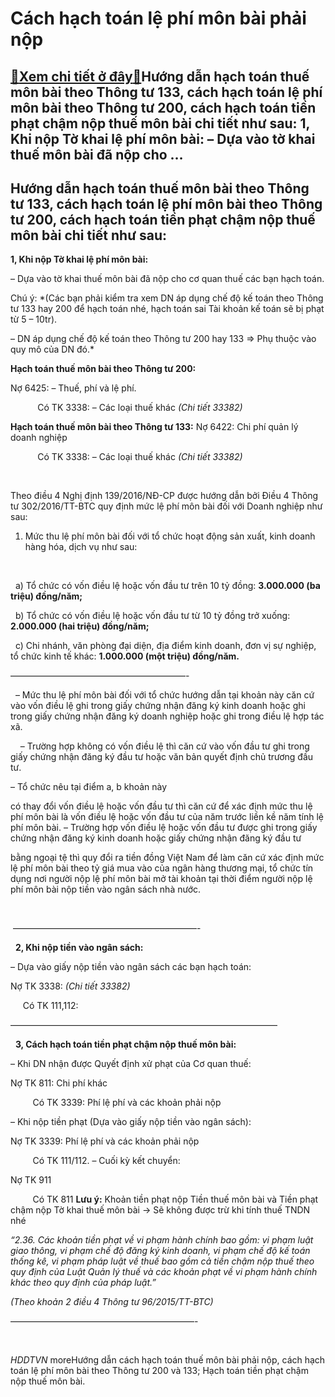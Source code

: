 Cách hạch toán lệ phí môn bài phải nộp
========================================

[:gift:Xem chi tiết ở đây:gift:](https://hddtvn.com/cach-hach-toan-le%cc%a3-phi-mon-bai-phai-nop/)Hướng dẫn hạch toán thuế môn bài theo Thông tư 133, cách hạch toán lệ phí môn bài theo Thông tư 200, cách hạch toán tiền phạt chậm nộp thuế môn bài chi tiết như sau: 1, Khi nộp Tờ khai lệ phí môn bài: – Dựa vào tờ khai thuế môn bài đã nộp cho …
------------------------------------------------------------------------------------------------------------------------------------------------------------------------------------------------------------------------------------------------------



Hướng dẫn hạch toán thuế môn bài theo Thông tư 133, cách hạch toán lệ phí môn bài theo Thông tư 200, cách hạch toán tiền phạt chậm nộp thuế môn bài chi tiết như sau:
-----------------------------------------------------------------------------------------------------------------------------------------------------------------------


**1, Khi nộp Tờ khai lệ phí môn bài:**


– Dựa vào tờ khai thuế môn bài đã nộp cho cơ quan thuế các bạn hạch toán.


Chú ý: *(Các bạn phải kiểm tra xem DN áp dụng chế độ kế toán theo Thông tư 133 hay 200 để hạch toán nhé, hạch toán sai Tài khoản kế toán sẽ bị phạt từ 5 – 10tr).  

– DN áp dụng chế độ kế toán theo Thông tư 200 hay 133 => Phụ thuộc vào quy mô của DN đó.*





**Hạch toán thuế môn bài theo Thông tư 200:**  

Nợ 6425: – Thuế, phí và lệ phí.  

           Có TK 3338: – Các loại thuế khác *(Chi tiết 33382)*



**Hạch toán thuế môn bài theo Thông tư 133:**
Nợ 6422: Chi phí quản lý doanh nghiệp   

           Có TK 3338: – Các loại thuế khác *(Chi tiết 33382)*  

 






Theo điều 4 Nghị định 139/2016/NĐ-CP được hướng dẫn bởi Điều 4 Thông tư 302/2016/TT-BTC quy định mức lệ phí môn bài đối với Doanh nghiệp như sau:
1. Mức thu lệ phí môn bài đối với tổ chức hoạt động sản xuất, kinh doanh hàng hóa, dịch vụ như sau:  

    

   a) Tổ chức có vốn điều lệ hoặc vốn đầu tư trên 10 tỷ đồng: **3.000.000 (ba triệu) đồng/năm;**  

  b) Tổ chức có vốn điều lệ hoặc vốn đầu tư từ 10 tỷ đồng trở xuống: **2.000.000 (hai triệu) đồng/năm;**  

  c) Chi nhánh, văn phòng đại diện, địa điểm kinh doanh, đơn vị sự nghiệp, tổ chức kinh tế khác: **1.000.000 (một triệu) đồng/năm.**



————————————————————-  

  
– Mức thu lệ phí môn bài đối với tổ chức hướng dẫn tại khoản này căn cứ vào vốn điều lệ ghi trong giấy chứng nhận đăng ký kinh doanh hoặc ghi trong giấy chứng nhận đăng ký doanh nghiệp hoặc ghi trong điều lệ hợp tác xã.  

     – Trường hợp không có vốn điều lệ thì căn cứ vào vốn đầu tư ghi trong giấy chứng nhận đăng ký đầu tư hoặc văn bản quyết định chủ trương đầu tư.


 – Tổ chức nêu tại điểm a, b khoản này 

có thay đổi vốn điều lệ hoặc vốn đầu tư thì căn cứ để xác định mức thu lệ phí môn bài là vốn điều lệ hoặc vốn đầu tư của năm trước liền kề năm tính lệ phí môn bài.
 – Trường hợp vốn điều lệ hoặc vốn đầu tư được ghi trong giấy chứng nhận đăng ký kinh doanh hoặc giấy chứng nhận đăng ký đầu tư 

bằng ngoại tệ thì quy đổi ra tiền đồng Việt Nam để làm căn cứ xác định mức lệ phí môn bài theo tỷ giá mua vào của ngân hàng thương mại, tổ chức tín dụng nơi người nộp lệ phí môn bài mở tài khoản tại thời điểm người nộp lệ phí môn bài nộp tiền vào ngân sách nhà nước.  

  






  

 —————————————————————-  

  
**2, Khi nộp tiền vào ngân sách:**


– Dựa vào giấy nộp tiền vào ngân sách các bạn hạch toán:  

Nợ TK 3338: *(Chi tiết 33382)*  

     Có TK 111,112:






 ——————————————————————————————–  

  
**3, Cách hạch toán tiền phạt chậm nộp thuế môn bài:**


– Khi DN nhận được Quyết định xử phạt của Cơ quan thuế:  

Nợ TK 811: Chi phí khác  

         Có TK 3339: Phí lệ phí và các khoản phải nộp


– Khi nộp tiền phạt (Dựa vào giấy nộp tiền vào ngân sách):  

Nợ TK 3339: Phí lệ phí và các khoản phải nộp

  

         Có TK 111/112.
– Cuối kỳ kết chuyển:  

Nợ TK 911

  

         Có TK 811
**Lưu ý:** Khoản tiền phạt nộp Tiền thuế môn bài và Tiền phạt chậm nộp Tờ khai thuế môn bài -> Sẽ không được trừ khi tính thuế TNDN nhé  

*“2.36. Các khoản tiền phạt về vi phạm hành chính bao gồm: vi phạm luật giao thông, vi phạm chế độ đăng ký kinh doanh, vi phạm chế độ kế toán thống kê, vi phạm pháp luật về thuế bao gồm cả tiền chậm nộp thuế theo quy định của Luật Quản lý thuế và các khoản phạt về vi phạm hành chính khác theo quy định của pháp luật.”*



*(Theo khoản 2 điều 4 Thông tư 96/2015/TT-BTC)*

  



—————————————————————-  

  

*HDDTVN*
moreHướng dẫn cách hạch toán thuế môn bài phải nộp, cách hạch toán lệ phí môn bài theo Thông tư 200 và 133; Hạch toán tiền phạt chậm nộp thuế môn bài.

